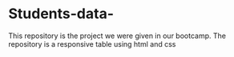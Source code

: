 # Students-data-
This repository is the project we were given in our bootcamp. The repository is a responsive table using html and css
